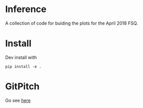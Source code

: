 Inference
====

A collection of code for buiding the plots for the April 2018 FSQ.

Install
====

Dev install with

    pip install -e .

GitPitch
====
Go see [here](https://gitpitch.com/robert-hardy/statistical_inference/master)
